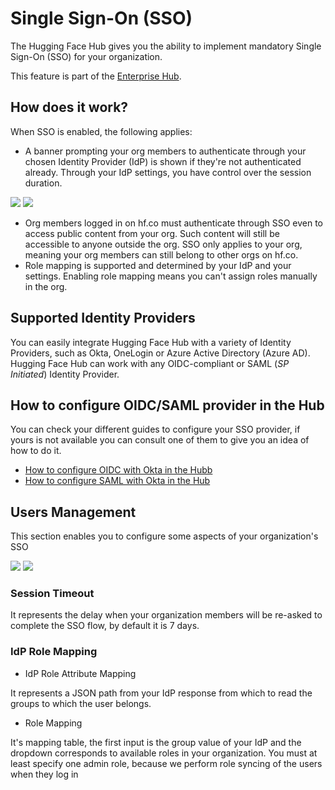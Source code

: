 # Single Sign-On (SSO)

The Hugging Face Hub gives you the ability to implement mandatory Single Sign-On (SSO) for your organization.

<Tip warning={true}>
This feature is part of the <a href="https://huggingface.co/enterprise" target="_blank">Enterprise Hub</a>.
</Tip>


## How does it work?

When SSO is enabled, the following applies:

- A banner prompting your org members to authenticate through your chosen Identity Provider (IdP) is shown if they're not authenticated already. Through your IdP settings, you have control over the session duration.


<div class="flex justify-center">
<img class="block dark:hidden" src="https://huggingface.co/datasets/huggingface/documentation-images/resolve/main/hub/security-sso-prompt.png"/>
<img class="hidden dark:block" src="https://huggingface.co/datasets/huggingface/documentation-images/resolve/main/hub/security-sso-prompt-dark.png"/>
</div>

- Org members logged in on hf.co must authenticate through SSO even to access public content from your org. Such content will still be accessible to anyone outside the org. SSO only applies to your org, meaning your org members can still belong to other orgs on hf.co.
- Role mapping is supported and determined by your IdP and your settings. Enabling role mapping means you can't assign roles manually in the org.

## Supported Identity Providers

You can easily integrate Hugging Face Hub with a variety of Identity Providers, such as Okta, OneLogin or Azure Active Directory (Azure AD). Hugging Face Hub can work with any OIDC-compliant or SAML (*SP Initiated*) Identity Provider.

## How to configure OIDC/SAML provider in the Hub

You can check your different guides to configure your SSO provider, if yours is not available you can consult one of them to give you an idea of how to do it.

- [How to configure OIDC with Okta in the Hubb](./security-sso-okta-oidc)
- [How to configure SAML with Okta in the Hub](./security-sso-okta-saml)

## Users Management

This section enables you to configure some aspects of your organization's SSO


<div class="flex justify-center">
<img class="block dark:hidden" src="https://huggingface.co/datasets/huggingface/documentation-images/resolve/main/hub/sso/sso-settings-users.png"/>
<img class="hidden dark:block" src="https://huggingface.co/datasets/huggingface/documentation-images/resolve/main/hub/sso/sso-settings-users-dark.png"/>
</div>

### Session Timeout

It represents the delay when your organization members will be re-asked to complete the SSO flow, by default it is 7 days.

### IdP Role Mapping

* IdP Role Attribute Mapping

It represents a JSON path from your IdP response from which to read the groups to which the user belongs.

* Role Mapping

It's mapping table, the first input is the group value of your IdP and the dropdown corresponds to available roles in your organization.
You must at least specify one admin role, because we perform role syncing of the users when they log in